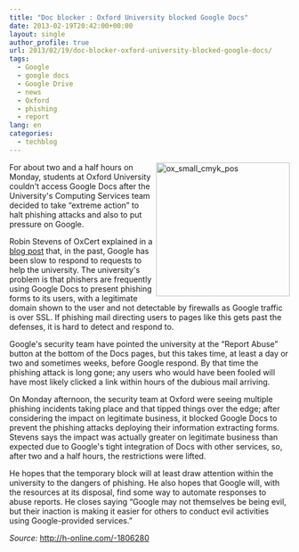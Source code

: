 ```yaml
---
title: "Doc blocker : Oxford University blocked Google Docs"
date: 2013-02-19T20:42:00+00:00
layout: single
author_profile: true
url: 2013/02/19/doc-blocker-oxford-university-blocked-google-docs/
tags:
  - Google
  - google docs
  - Google Drive
  - news
  - Oxford
  - phishing
  - report
lang: en
categories: 
  - techblog
---
```

<a href="http://lh6.ggpht.com/-NYCGqpyOW4k/USPcqVBhYkI/AAAAAAAAH0w/z5TUX6NE6WI/s1600-h/ox_small_cmyk_pos%25255B3%25255D.gif" target="_blank"><img title="ox_small_cmyk_pos" border="0" alt="ox_small_cmyk_pos" align="right" src="http://lh5.ggpht.com/-nDJtByh5K5w/USPcsZTUbTI/AAAAAAAAH04/-ORv3SGfKAU/ox_small_cmyk_pos_thumb%25255B1%25255D.gif?imgmax=800" width="240" height="240" /></a>For about two and a half hours on Monday, students at Oxford University couldn't access Google Docs after the University's Computing Services team decided to take “extreme action” to halt phishing attacks and also to put pressure on Google. 

Robin Stevens of OxCert explained in a <a href="https://blogs.oucs.ox.ac.uk/oxcert/2013/02/18/google-blocks/" target="_blank">blog post</a> that, in the past, Google has been slow to respond to requests to help the university. The university's problem is that phishers are frequently using Google Docs to present phishing forms to its users, with a legitimate domain shown to the user and not detectable by firewalls as Google traffic is over SSL. If phishing mail directing users to pages like this gets past the defenses, it is hard to detect and respond to. 

Google's security team have pointed the university at the “Report Abuse” button at the bottom of the Docs pages, but this takes time, at least a day or two and sometimes weeks, before Google respond. By that time the phishing attack is long gone; any users who would have been fooled will have most likely clicked a link within hours of the dubious mail arriving. 

On Monday afternoon, the security team at Oxford were seeing multiple phishing incidents taking place and that tipped things over the edge; after considering the impact on legitimate business, it blocked Google Docs to prevent the phishing attacks deploying their information extracting forms. Stevens says the impact was actually greater on legitimate business than expected due to Google's tight integration of Docs with other services, so, after two and a half hours, the restrictions were lifted. 

He hopes that the temporary block will at least draw attention within the university to the dangers of phishing. He also hopes that Google will, with the resources at its disposal, find some way to automate responses to abuse reports. He closes saying “Google may not themselves be being evil, but their inaction is making it easier for others to conduct evil activities using Google-provided services.” 

_Source:_ <a href="http://h-online.com/-1806280" target="_blank">http://h-online.com/-1806280</a>